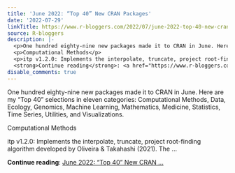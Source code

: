 ```yaml
---
title: 'June 2022: “Top 40” New CRAN Packages'
date: '2022-07-29'
linkTitle: https://www.r-bloggers.com/2022/07/june-2022-top-40-new-cran-packages/
source: R-bloggers
description: |-
  <p>One hundred eighty-nine new packages made it to CRAN in June. Here are my “Top 40” selections in eleven categories: Computational Methods, Data, Ecology, Genomics, Machine Learning, Mathematics, Medicine, Statistics, Time Series, Utilities, and Visualizations.</p>
  <p>Computational Methods</p>
  <p>itp v1.2.0: Implements the interpolate, truncate, project root-finding algorithm developed by Oliveira &#038; Takahashi (2021). The ...</p>
  <strong>Continue reading</strong>: <a href="https://www.r-bloggers.com/2022/07/june-2022-top-40-new-cran-packages/">June 2022: “Top 40” New CRAN ...
disable_comments: true
---
```

<p>One hundred eighty-nine new packages made it to CRAN in June. Here are my “Top 40” selections in eleven categories: Computational Methods, Data, Ecology, Genomics, Machine Learning, Mathematics, Medicine, Statistics, Time Series, Utilities, and Visualizations.</p>
<p>Computational Methods</p>
<p>itp v1.2.0: Implements the interpolate, truncate, project root-finding algorithm developed by Oliveira &#038; Takahashi (2021). The ...</p>
<strong>Continue reading</strong>: <a href="https://www.r-bloggers.com/2022/07/june-2022-top-40-new-cran-packages/">June 2022: “Top 40” New CRAN ...